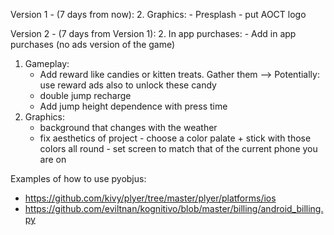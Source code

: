 Version 1 - (7 days from now):
2. Graphics:
	- Presplash - put AOCT logo


Version 2 - (7 days from Version 1):
2. In app purchases:
	- Add in app purchases (no ads version of the game)
1. Gameplay:
	- Add reward like candies or kitten treats. Gather them --> Potentially: use reward ads also to unlock these candy
	- double jump recharge
	- Add jump height dependence with press time
2. Graphics:
	- background that changes with the weather
	- fix aesthetics of project - choose a color palate + stick with those colors all round - set screen to match that of the current phone you are on


Examples of how to use pyobjus:
- https://github.com/kivy/plyer/tree/master/plyer/platforms/ios
- https://github.com/eviltnan/kognitivo/blob/master/billing/android_billing.py

